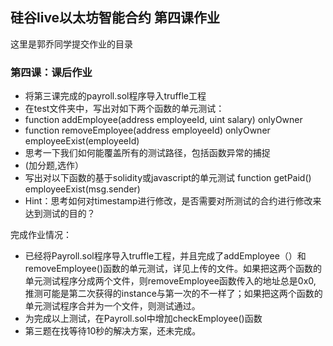 ## 硅谷live以太坊智能合约 第四课作业
这里是郭乔同学提交作业的目录

### 第四课：课后作业
- 将第三课完成的payroll.sol程序导入truffle工程
- 在test文件夹中，写出对如下两个函数的单元测试：
- function addEmployee(address employeeId, uint salary) onlyOwner
- function removeEmployee(address employeeId) onlyOwner employeeExist(employeeId)
- 思考一下我们如何能覆盖所有的测试路径，包括函数异常的捕捉
- (加分题,选作）
- 写出对以下函数的基于solidity或javascript的单元测试 function getPaid() employeeExist(msg.sender)
- Hint：思考如何对timestamp进行修改，是否需要对所测试的合约进行修改来达到测试的目的？

完成作业情况：
- 已经将Payroll.sol程序导入truffle工程，并且完成了addEmployee（）和removeEmployee()函数的单元测试，详见上传的文件。如果把这两个函数的单元测试程序分成两个文件，则removeEmployee函数传入的地址总是0x0, 推测可能是第二次获得的instance与第一次的不一样了；如果把这两个函数的单元测试程序合并为一个文件，则测试通过。
- 为完成以上测试，在Payroll.sol中增加checkEmployee()函数
- 第三题在找等待10秒的解决方案，还未完成。
